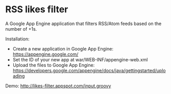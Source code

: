 RSS likes filter
================

A Google App Engine application that filters RSS/Atom feeds based on the number of +1s.

Installation:
- Create a new application in Google App Engine: https://appengine.google.com/
- Set the ID of your new app at war/WEB-INF/appengine-web.xml
- Upload the files to Google App Engine: https://developers.google.com/appengine/docs/java/gettingstarted/uploading

Demo: http://likes-filter.appspot.com/input.groovy
